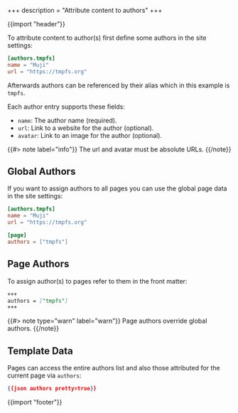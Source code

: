 +++
description = "Attribute content to authors"
+++

{{import "header"}}

To attribute content to author(s) first define some authors in the site settings:

```toml
[authors.tmpfs]
name = "Muji"
url = "https://tmpfs.org"
```

Afterwards authors can be referenced by their alias which in this example is `tmpfs`.

Each author entry supports these fields:

* `name`: The author name (required).
* `url`: Link to a website for the author (optional).
* `avatar`: Link to an image for the author (optional).

{{#> note label="info"}}
The url and avatar must be absolute URLs.
{{/note}}

## Global Authors

If you want to assign authors to all pages you can use the global page data in the site settings:

```toml
[authors.tmpfs]
name = "Muji"
url = "https://tmpfs.org"

[page]
authors = ["tmpfs"]
```

## Page Authors

To assign author(s) to pages refer to them in the front matter:

```markdown
+++
authors = ["tmpfs"]
+++
```

{{#> note type="warn" label="warn"}}
Page authors override global authors.
{{/note}}

## Template Data

Pages can access the entire authors list and also those attributed for the current page via `authors`:

```json
{{json authors pretty=true}}
```

{{import "footer"}}
